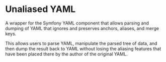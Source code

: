 
# Unaliased YAML

A wrapper for the Symfony YAML component that allows parsing and dumping of YAML that ignores and preserves anchors, aliases, and merge keys. 

This allows users to parse YAML, manipulate the parsed tree of data, and then dump the result back to YAML without losing the aliasing features that have been placed there by the author of the original YAML. 
